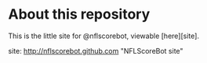 # About this repository #

This is the little site for @nflscorebot, viewable [here][site].

site: http://nflscorebot.github.com "NFLScoreBot site"